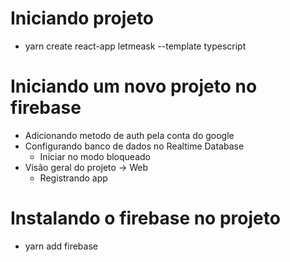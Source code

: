 # Iniciando projeto 
- yarn create react-app letmeask --template typescript

# Iniciando um novo projeto no firebase 
- Adicionando metodo de auth pela conta do google
- Configurando banco de dados no Realtime Database
    - Iniciar no modo bloqueado
- Visão geral do projeto -> Web
    - Registrando app

# Instalando o firebase no projeto
- yarn add firebase